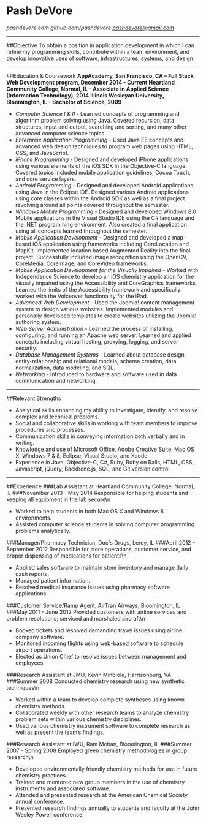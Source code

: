 Pash DeVore
===========
*pashdevore.com*
*github.com/pashdevore*
*pashdevore@gmail.com*

---

##Objective
To obtain a position in application development in which I can refine my programming skills, contribute within a team environment, and develop innovative uses of software, infrastructures, systems, and design.

---

##Education & Coursework
**AppAcademy, San Francisco, CA – Full Stack Web Development program,  December 2014 - Current**
**Heartland Community College, Normal, IL – Associate in Applied Science (Information Technology), 2014**
**Illinois Wesleyan University, Bloomington, IL – Bachelor of Science, 2009**

* _Computer Science I & II_ - Learned concepts of programming and algorithm problem solving using Java. Covered recursion, data structures, input and output, searching and sorting, and many other advanced computer science topics.
* _Enterprise Application Programming_ - Used Java EE concepts and advanced web design techniques to program web pages using HTML, CSS, and JavaScript.
* _iPhone Programming_ - Designed and developed iPhone applications using various elements of the iOS SDK in the Objective-C language. Covered topics included mobile application guidelines, Cocoa Touch, and core service layers.
* _Android Programming_ - Designed and developed Android applications using Java in the Eclipse IDE. Designed various Android applications using core classes within the Android SDK as well as a final project revolving around all points covered throughout the semester.
* _Windows Mobile Programming_ - Designed and developed Windows 8.0 Mobile applications in the Visual Studio IDE using the C# language and the .NET programming environment. Also created a final application using all concepts learned throughout the semester.
* _Mobile Application Development_ - Designed and developed a map-based iOS application using frameworks including CoreLocation and MapKit. Implemented location based Augmented Reality into the final project. Successfully included image recognition using the OpenCV, CoreMedia, CoreImage, and CoreVideo frameworks.
* _Mobile Application Development for the Visually Impaired_ - Worked with Independence Science to develop an iOS chemistry application for the visually impaired using the Accessibility and CoreGraphics frameworks. Learned the limits of the Accessibility framework and specifically worked with the Voiceover functionality for the iPad.
* _Advanced Web Development_ - Used the Joomla! content management system to design various websites. Implemented modules and personally developed templates to create websites utilizing the Joomla! authoring system.
* _Web Server Administration_ - Learned the process of installing, configuring, and running an Apache web server. Learned and applied concepts including virtual hosting, proxying, logging, and server security.
* _Database Management Systems_ - Learned about database design, entity-relationship and relational models, schema creation, data normalization, data modeling, and SQL.
* _Networking_ - Introduced to hardware and software used in data communication and networking.

---

##Relevant Strengths
* Analytical skills enhancing my ability to investigate, identify, and resolve complex and technical problems.
* Social and collaborative skills in working with team members to improve procedures and processes.
* Communication skills in conveying information both verbally and in writing.
* Knowledge and use of Microsoft Office, Adobe Creative Suite, Mac OS X, Windows 7 & 8, Eclipse, Visual Studio, and Xcode.
* Experience in Java, Objective-C, C#, Ruby, Ruby on Rails, HTML, CSS, Javascript, jQuery, Backbone.js, SQL, and Git version control.

---

##Experience
###Lab Assistant at Heartland Community College, Normal, IL
###November 2013 - May 2014
Responsible for helping students and keeping all equipment in the lab secure\n
* Worked to help students in both Mac OS X and Windows 8 environments.
* Assisted computer science students in solving computer programming problems analytically.

###Manager/Pharmacy Technician, Doc's Drugs, Leroy, IL
###April 2012 - September 2012
Responsible for store operations, customer service, and proper dispensing of medications for patients\n
* Applied sales software to maintain store inventory and manage daily cash reports.
* Managed patient information.
* Resolved medical insurance issues using pharmacy software applications.

###Customer Service/Ramp Agent, AirTran Airways, Bloomington, IL
###May 2011 - June 2012
Provided customers with airline services and problem resolutions; serviced and marshaled aircraft\n
* Booked tickets and resolved demanding travel issues using airline company software.
* Monitored incoming flights using web-based software to schedule airport operations.
* Elected as Union Chief to resolve issues between management and employees.

###Research Assistant at JMU, Kevin Minbiole, Harrisonburg, VA
###Summer 2008
Conducted chemistry research using new synthetic techniques\n
* Worked within a team to develop complete syntheses using known chemistry methods.
* Collaborated weekly with other research teams to analyze chemistry problem sets within various chemistry disciplines.
* Used various chemistry instrument software to complete research as well as present the team’s findings.

###Research Assistant at IWU, Ram Mohan, Bloomington, IL
###Summer 2007 - Spring 2008
Employed green chemistry methodologies in group research\n
* Developed environmentally friendly chemistry methods for use in future chemistry practices.
* Trained and mentored new group members in the use of chemistry instruments and associated software.
* Attended and presented research at the American Chemical Society annual conference.
* Presented research findings annually to students and faculty at the John Wesley Powell conference.
